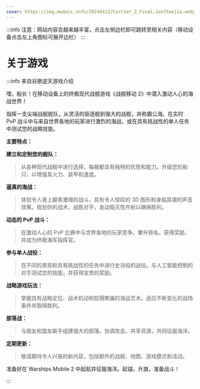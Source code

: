 ```yaml
---
cover: https://img.mwdocs.info/20240412/Carrier_2_Final.1ov7twejia.webp
---
```


:::info 注意：网站内容会越来越丰富，点击左侧边栏即可跳转至相关内容（移动设备点击左上角图标可展开边栏）
:::

# 关于游戏

:::info 来自谷歌逆天游戏介绍

嘿，船长！在移动设备上的终极现代战舰游戏《战舰移动 2》中潜入激动人心的海战世界！

指挥一支尖端战舰舰队，从灵活的驱逐舰到强大的战舰，并称霸公海。在实时 PvP 战斗中与来自世界各地的玩家进行激烈的海战，或在具有挑战性的单人任务中测试您的战略技能。

**主要特点：**

**建立和定制您的舰队：**
>从各种现代战舰中进行选择，每艘都具有独特的优势和能力。升级您的船只，以增强其火力、装甲和速度。

**逼真的海战：**
>体验令人肾上腺素激增的战斗，具有令人惊叹的 3D 图形和身临其境的声音效果。规划你的战术，战胜对手，发动毁灭性齐射以确保胜利。

**动态的 PvP 战斗：**
>在激动人心的 PvP 比赛中与世界各地的玩家竞争。攀升排名，获得奖励，并成为终极海军指挥官。

**参与单人战役：**
>在不同的景观和具有挑战性的任务中进行史诗般的战役。与人工智能控制的对手测试您的技能，并获得宝贵的奖励。

**战略游戏玩法：**
>掌握具有战略定位、战术机动和狡猾欺骗的海战艺术。适应不断变化的战场条件并取得胜利。

**部落战：**
>与朋友和盟友联手组建强大的部落。协调攻击，共享资源，共同征服海洋。

**定期更新：**
>敬请期待令人兴奋的新内容，包括额外的战舰、地图、游戏模式和活动。

准备好在 Warships Mobile 2 中起航并征服海洋。起锚，升旗，准备战斗！

:::
